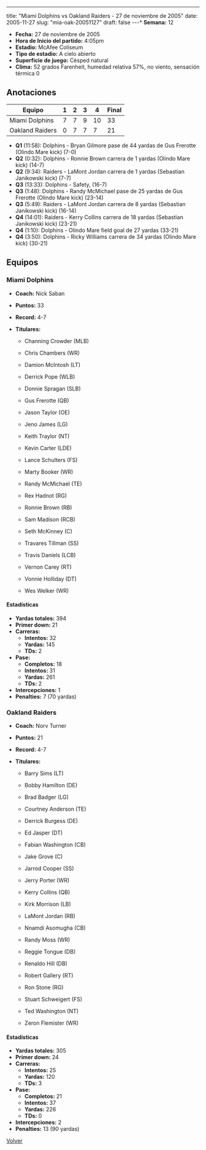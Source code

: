 ---
title: "Miami Dolphins vs Oakland Raiders - 27 de noviembre de 2005"
date: 2005-11-27
slug: "mia-oak-20051127"
draft: false
---* **Semana:** 12
* **Fecha:** 27 de noviembre de 2005
* **Hora de Inicio del partido:** 4:05pm
* **Estadio:** McAfee Coliseum
* **Tipo de estadio:** A cielo abierto
* **Superficie de juego:** Césped natural
* **Clima:** 52 grados Farenheit, humedad relativa 57%, no viento, sensación térmica 0




## Anotaciones
| Equipo | 1 | 2 | 3 | 4 | Final |
|--------|---|---|---|---|-------|
| Miami Dolphins  | 7 | 7 | 9 | 10  | 33 |
| Oakland Raiders  | 0 | 7 | 7 | 7  | 21 |
* **Q1** (11:58): Dolphins - Bryan Gilmore pase de 44 yardas de Gus Frerotte (Olindo Mare kick) (7-0)
* **Q2** (0:32): Dolphins - Ronnie Brown carrera de 1 yardas (Olindo Mare kick) (14-7)
* **Q2** (9:34): Raiders - LaMont Jordan carrera de 1 yardas (Sebastian Janikowski kick) (7-7)
* **Q3** (13:33): Dolphins - Safety, (16-7)
* **Q3** (1:48): Dolphins - Randy McMichael pase de 25 yardas de Gus Frerotte (Olindo Mare kick) (23-14)
* **Q3** (5:49): Raiders - LaMont Jordan carrera de 8 yardas (Sebastian Janikowski kick) (16-14)
* **Q4** (14:01): Raiders - Kerry Collins carrera de 18 yardas (Sebastian Janikowski kick) (23-21)
* **Q4** (1:10): Dolphins - Olindo Mare field goal de 27 yardas (33-21)
* **Q4** (3:50): Dolphins - Ricky Williams carrera de 34 yardas (Olindo Mare kick) (30-21)


## Equipos


### Miami Dolphins
* **Coach:** Nick Saban
* **Puntos:** 33
* **Record:** 4-7
* **Titulares:** 

  * Channing Crowder (MLB) 

  * Chris Chambers (WR) 

  * Damion McIntosh (LT) 

  * Derrick Pope (WLB) 

  * Donnie Spragan (SLB) 

  * Gus Frerotte (QB) 

  * Jason Taylor (OE) 

  * Jeno James (LG) 

  * Keith Traylor (NT) 

  * Kevin Carter (LDE) 

  * Lance Schulters (FS) 

  * Marty Booker (WR) 

  * Randy McMichael (TE) 

  * Rex Hadnot (RG) 

  * Ronnie Brown (RB) 

  * Sam Madison (RCB) 

  * Seth McKinney (C) 

  * Travares Tillman (SS) 

  * Travis Daniels (LCB) 

  * Vernon Carey (RT) 

  * Vonnie Holliday (DT) 

  * Wes Welker (WR) 

#### Estadísticas
* **Yardas totales:** 394
* **Primer down:** 21
* **Carreras:**
  * **Intentos:** 32
  * **Yardas:** 145
  * **TDs:** 2
* **Pase:**
  * **Completos:** 18
  * **Intentos:** 31
  * **Yardas:** 261
  * **TDs:** 2
* **Intercepciones:** 1
* **Penalties:** 7 (70 yardas)

### Oakland Raiders
* **Coach:** Norv Turner
* **Puntos:** 21
* **Record:** 4-7
* **Titulares:** 

  * Barry Sims (LT) 

  * Bobby Hamilton (DE) 

  * Brad Badger (LG) 

  * Courtney Anderson (TE) 

  * Derrick Burgess (DE) 

  * Ed Jasper (DT) 

  * Fabian Washington (CB) 

  * Jake Grove (C) 

  * Jarrod Cooper (SS) 

  * Jerry Porter (WR) 

  * Kerry Collins (QB) 

  * Kirk Morrison (LB) 

  * LaMont Jordan (RB) 

  * Nnamdi Asomugha (CB) 

  * Randy Moss (WR) 

  * Reggie Tongue (DB) 

  * Renaldo Hill (DB) 

  * Robert Gallery (RT) 

  * Ron Stone (RG) 

  * Stuart Schweigert (FS) 

  * Ted Washington (NT) 

  * Zeron Flemister (WR) 

#### Estadísticas
* **Yardas totales:** 305
* **Primer down:** 24
* **Carreras:**
  * **Intentos:** 25
  * **Yardas:** 120
  * **TDs:** 3
* **Pase:**
  * **Completos:** 21
  * **Intentos:** 37
  * **Yardas:** 226
  * **TDs:** 0
* **Intercepciones:** 2
* **Penalties:** 13 (90 yardas)


[Volver](/historia/2005)
